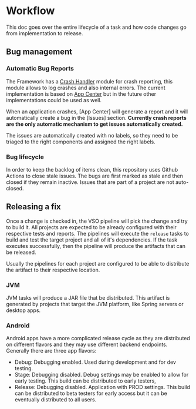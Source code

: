# Workflow

This doc goes over the entire lifecycle of a task and how code changes go from implementation to release.

## Bug management

### Automatic Bug Reports

The Framework has a [Crash Handler](https://github.com/CRamsan/CoreProject/tree/master/framework/crashhandler) module for 
crash reporting, this module allows to log crashes and also internal errors. The current implementation is based on 
[App Center](https://docs.microsoft.com/en-us/appcenter/sdk/crashes/android) but in the future other implementations
could be used as well.

When an application crashes, [App Center] will generate a report and it will automatically create a bug in the [Issues] section.
**Currently crash reports are the only automatic mechanism to get issues automatically created.**

The issues are automatically created with no labels, so they need to be triaged to the right components and assigned the right labels.

### Bug lifecycle

In order to keep the backlog of items clean, this repository uses Github Actions to close stale issues. The bugs are first marked as stale and then closed if they remain inactive. Issues that are part of a project are not auto-closed.

## Releasing a fix

Once a change is checked in, the VSO pipeline will pick the change and try to build it. All projects are expected to be already configured
with their respective tests and reports. The pipelines will execute the `release` tasks to build and test the target project and all 
of it's dependencies. If the task executes successfully, then the pipeline will produce the artifacts that can be released. 

Usually the pipelines for each project are configured to be able to distribute the artifact to their respective location.

### JVM

JVM tasks will produce a JAR file that be distributed. This artifact is generated by projects that target the JVM platform, 
like Spring servers or desktop apps. 

### Android

Android apps have a more complicated release cycle as they are distributed on different flavors and they may use different backend endpoints.
Generally there are three app flavors:
- Debug: Debugging enabled. Used during development and for dev testing.
- Stage: Debugging disabled. Debug settings may be enabled to allow for early testing. This build can be distributed to early testers,
- Release: Debugging disabled. Application with PROD settings. This build can be distributed to beta testers for early access but it 
can be eventually distributed to all users.
